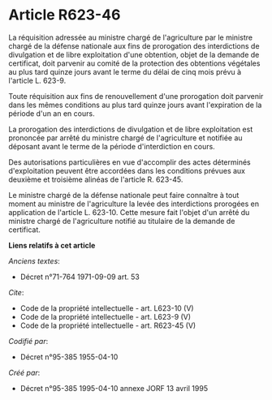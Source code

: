 # Article R623-46

La réquisition adressée au ministre chargé de l'agriculture par le ministre chargé de la défense nationale aux fins de
prorogation des interdictions de divulgation et de libre exploitation d'une obtention, objet de la demande de certificat,
doit parvenir au comité de la protection des obtentions végétales au plus tard quinze jours avant le terme du délai de cinq
mois prévu à l'article L. 623-9. 

Toute réquisition aux fins de renouvellement d'une prorogation doit parvenir dans les mêmes conditions au plus tard quinze
jours avant l'expiration de la période d'un an en cours. 

La prorogation des interdictions de divulgation et de libre exploitation est prononcée par arrêté du ministre chargé de
l'agriculture et notifiée au déposant avant le terme de la période d'interdiction en cours. 

Des autorisations particulières en vue d'accomplir des actes déterminés d'exploitation peuvent être accordées dans les
conditions prévues aux deuxième et troisième alinéas de l'article R. 623-45. 

Le ministre chargé de la défense nationale peut faire connaître à tout moment au ministre de l'agriculture la levée des
interdictions prorogées en application de l'article L. 623-10. Cette mesure fait l'objet d'un arrêté du ministre chargé de
l'agriculture notifié au titulaire de la demande de certificat.

**Liens relatifs à cet article**

_Anciens textes_:

  - Décret n°71-764 1971-09-09 art. 53

_Cite_:

  - Code de la propriété intellectuelle - art. L623-10 (V)
  - Code de la propriété intellectuelle - art. L623-9 (V)
  - Code de la propriété intellectuelle - art. R623-45 (V)

_Codifié par_:

  - Décret n°95-385 1955-04-10

_Créé par_:

  - Décret n°95-385 1995-04-10 annexe JORF 13 avril 1995
